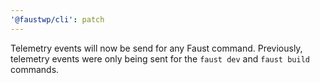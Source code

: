```yaml
---
'@faustwp/cli': patch
---
```


Telemetry events will now be send for any Faust command. Previously, telemetry events were only being sent for the `faust dev` and `faust build` commands.
